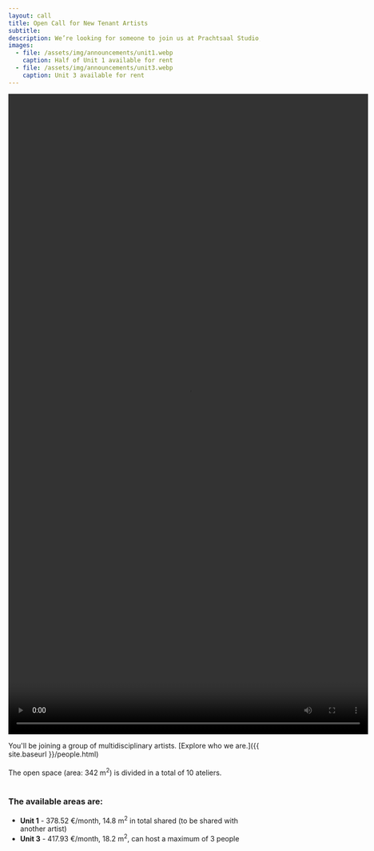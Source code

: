 ```yaml
---
layout: call
title: Open Call for New Tenant Artists
subtitle: 
description: We’re looking for someone to join us at Prachtsaal Studio, our beautiful open space in Neukölln (halfway between U-Leinestraße and U-Hermannstraße)!
images: 
  - file: /assets/img/announcements/unit1.webp
    caption: Half of Unit 1 available for rent
  - file: /assets/img/announcements/unit3.webp
    caption: Unit 3 available for rent
---
```


<video width="720" height="1280" controls>
  <source src="{{ "/assets/video/open_call_august_2024_low.mp4" | relative_url }}" type="video/mp4">
  Your browser does not support the video tag.
</video>
<br>

You'll be joining a group of multidisciplinary artists.
[Explore who we are.]({{ site.baseurl }}/people.html)
<br><br>
The open space (area: 342 m<sup>2</sup>) is divided in a total of 10 ateliers.
<br><br>

### The available areas are:

<ul>
<li><b>Unit 1</b> - 378.52 €/month, 14.8 m<sup>2</sup> in total shared (to be shared with another artist)</li>
<li><b>Unit 3</b> - 417.93 €/month, 18.2 m<sup>2</sup>, can host a maximum of 3 people</li>
</ul>
